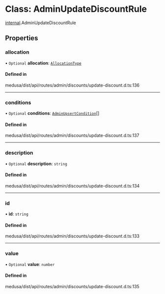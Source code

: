 # Class: AdminUpdateDiscountRule

[internal](../modules/internal-6.md).AdminUpdateDiscountRule

## Properties

### allocation

• `Optional` **allocation**: [`AllocationType`](../enums/internal.AllocationType.md)

#### Defined in

medusa/dist/api/routes/admin/discounts/update-discount.d.ts:136

___

### conditions

• `Optional` **conditions**: [`AdminUpsertCondition`](internal-6.AdminUpsertCondition.md)[]

#### Defined in

medusa/dist/api/routes/admin/discounts/update-discount.d.ts:137

___

### description

• `Optional` **description**: `string`

#### Defined in

medusa/dist/api/routes/admin/discounts/update-discount.d.ts:134

___

### id

• **id**: `string`

#### Defined in

medusa/dist/api/routes/admin/discounts/update-discount.d.ts:133

___

### value

• `Optional` **value**: `number`

#### Defined in

medusa/dist/api/routes/admin/discounts/update-discount.d.ts:135
